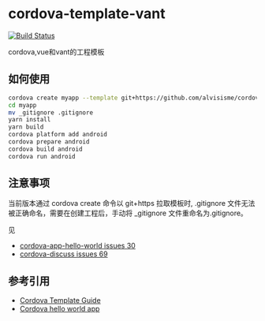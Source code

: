 # cordova-template-vant

[![Build Status](https://img.shields.io/travis/com/alvisisme/cordova-template-vant?style=flat-square)](https://travis-ci.com/alvisisme/cordova-template-vant)

cordova,vue和vant的工程模板

## 如何使用

```bash
cordova create myapp --template git+https://github.com/alvisisme/cordova-template-vant.git
cd myapp
mv _gitignore .gitignore
yarn install
yarn build
cordova platform add android
cordova prepare android
cordova build android
cordova run android
```

## 注意事项

当前版本通过 cordova create 命令以 git+https 拉取模板时, .gitignore 文件无法被正确命名，需要在创建工程后，手动将 _gitignore 文件重命名为.gitignore。

见 

* [cordova-app-hello-world issues 30](https://github.com/apache/cordova-app-hello-world/issues/30)
* [cordova-discuss issues 69](https://github.com/apache/cordova-discuss/issues/69)

## 参考引用

* [Cordova Template Guide](https://cordova.apache.org/docs/en/latest/guide/cli/template.html)
* [Cordova hello world app](https://github.com/apache/cordova-app-hello-world)